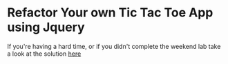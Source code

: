 # Refactor Your own Tic Tac Toe App using Jquery
If you're having a hard time, or if you didn't complete the weekend lab take a look at the solution [here](https://github.com/sf-wdi-17/tic-tac-toe)
